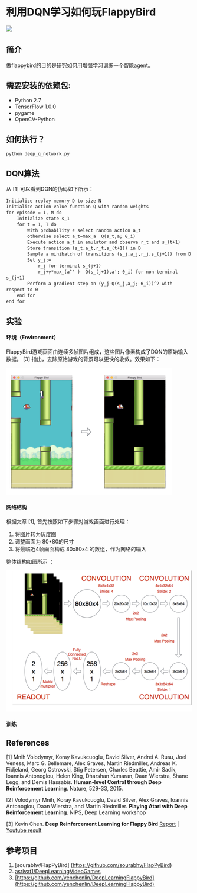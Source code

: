 # 利用DQN学习如何玩FlappyBird

<img src="./images4readme/flappy_bird_demp.gif" width="250">

## 简介
做flappybird的目的是研究如何用增强学习训练一个智能agent。

## 需要安装的依赖包:
* Python 2.7 
* TensorFlow 1.0.0
* pygame
* OpenCV-Python

## 如何执行？
```
python deep_q_network.py
```

## DQN算法

从 [1] 可以看到DQN的伪码如下所示：

```
Initialize replay memory D to size N
Initialize action-value function Q with random weights
for episode = 1, M do
    Initialize state s_1
    for t = 1, T do
        With probability ϵ select random action a_t
        otherwise select a_t=max_a  Q(s_t,a; θ_i)
        Execute action a_t in emulator and observe r_t and s_(t+1)
        Store transition (s_t,a_t,r_t,s_(t+1)) in D
        Sample a minibatch of transitions (s_j,a_j,r_j,s_(j+1)) from D
        Set y_j:=
            r_j for terminal s_(j+1)
            r_j+γ*max_(a^' )  Q(s_(j+1),a'; θ_i) for non-terminal s_(j+1)
        Perform a gradient step on (y_j-Q(s_j,a_j; θ_i))^2 with respect to θ
    end for
end for
```

## 实验

#### 环境（Environment）
FlappyBird游戏画面由连续多帧图片组成，这些图片像素构成了DQN的原始输入数据。 [3] 指出，去除原始游戏的背景可以更快的收敛。效果如下：

<img src="./images4readme/preprocess.png" width="450">

#### 网络结构
根据文章 [1], 首先按照如下步骤对游戏画面进行处理：

1. 将图片转为灰度图
2. 调整画面为 80*80的尺寸
3. 将最临近4帧画面构成 80x80x4 的数组，作为网络的输入

整体结构如图所示 ：

<img src="./images4readme/network.png">


#### 训练

## References

[1] Mnih Volodymyr, Koray Kavukcuoglu, David Silver, Andrei A. Rusu, Joel Veness, Marc G. Bellemare, Alex Graves, Martin Riedmiller, Andreas K. Fidjeland, Georg Ostrovski, Stig Petersen, Charles Beattie, Amir Sadik, Ioannis Antonoglou, Helen King, Dharshan Kumaran, Daan Wierstra, Shane Legg, and Demis Hassabis. **Human-level Control through Deep Reinforcement Learning**. Nature, 529-33, 2015.

[2] Volodymyr Mnih, Koray Kavukcuoglu, David Silver, Alex Graves, Ioannis Antonoglou, Daan Wierstra, and Martin Riedmiller. **Playing Atari with Deep Reinforcement Learning**. NIPS, Deep Learning workshop

[3] Kevin Chen. **Deep Reinforcement Learning for Flappy Bird** [Report](http://cs229.stanford.edu/proj2015/362_report.pdf) | [Youtube result](https://youtu.be/9WKBzTUsPKc)

## 参考项目

1. [sourabhv/FlapPyBird] (https://github.com/sourabhv/FlapPyBird)
2. [asrivat1/DeepLearningVideoGames](https://github.com/asrivat1/DeepLearningVideoGames)
3. [https://github.com/yenchenlin/DeepLearningFlappyBird](https://github.com/yenchenlin/DeepLearningFlappyBird)

